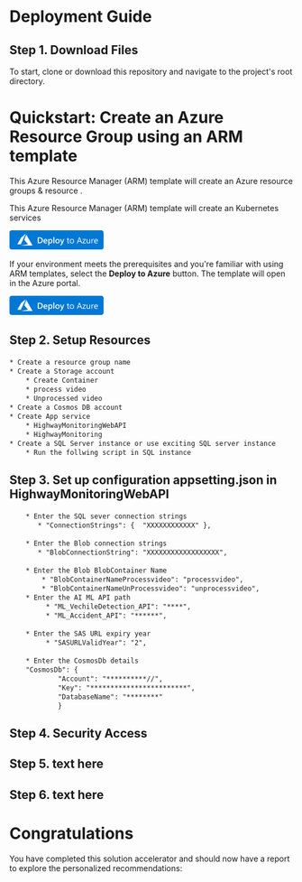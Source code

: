 # Deployment Guide

## Step 1. Download Files
To start, clone or download this repository and navigate to the project's root directory.

# Quickstart: Create an Azure Resource Group using an ARM template

This Azure Resource Manager (ARM) template will create an Azure resource groups & resource .



This Azure Resource Manager (ARM) template will create an Kubernetes services

[![Deploy to Azure 1](/Media/deploy-to-azure.png)](https://portal.azure.com/#create/Microsoft.Template/uri/https%3A%2F%2Fraw.githubusercontent.com%2FRituranjan123%2FTraffic-Monitoring-Solution-Accelerator%2Fmain%2FARMTemplate%2FARMTemplate_mspoc_AKSResourceGroup.json)

If your environment meets the prerequisites and you're familiar with using ARM templates, select the **Deploy to Azure** button. The template will open in the Azure portal.

[![Deploy to Azure 0](/Media/deploy-to-azure.png)](https://portal.azure.com/#create/Microsoft.Template/uri/https%3A%2F%2Fraw.githubusercontent.com%2FRituranjan123%2FTraffic-Monitoring-Solution-Accelerator%2Fmain%2FARMTemplate%2FARMTemplate_mspoc_MainResourceGroup.json)



## Step 2. Setup Resources
    * Create a resource group name
    * Create a Storage account
        * Create Container 
        * process video
        * Unprocessed video 
    * Create a Cosmos DB account
    * Create App service
        * HighwayMonitoringWebAPI
        * HighwayMonitoring
    * Create a SQL Server instance or use exciting SQL server instance 
        * Run the follwing script in SQL instance


## Step 3. Set up  configuration appsetting.json in HighwayMonitoringWebAPI
        
        * Enter the SQL sever connection strings        
           * "ConnectionStrings": {  "XXXXXXXXXXXX" },
        
        * Enter the Blob connection strings  
           * "BlobConnectionString": "XXXXXXXXXXXXXXXXXX",
        
        * Enter the Blob BlobContainer Name  
            * "BlobContainerNameProcessvideo": "processvideo",
            * "BlobContainerNameUnProcessvideo": "unprocessvideo",
        * Enter the AI ML API path  
             * "ML_VechileDetection_API": "****",
             * "ML_Accident_API": "******",

        * Enter the SAS URL expiry year  
             * "SASURLValidYear": "2",

        * Enter the CosmosDb details
        "CosmosDb": {
                "Account": "**********//",
                "Key": "************************",
                "DatabaseName": "********"                
                }




## Step 4. Security Access

## Step 5. text here

## Step 6. text here

# Congratulations
You have completed this solution accelerator and should now have a report to explore the personalized recommendations:

